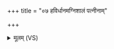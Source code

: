 +++
title = "०७ हविर्धानमग्निशालं पत्नीनाम्"

+++
<details><summary>मूलम् (VS)</summary>

ह॑वि॒र्धान॑मग्नि॒शालं॒ पत्नी॑नां॒ सद॑नं॒ सदः॑। सदो॑ दे॒वाना॑मसि देवि शाले ॥
</details>